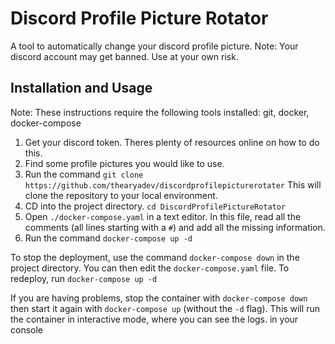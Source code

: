 # Discord Profile Picture Rotator

A tool to automatically change your discord profile picture. Note: Your discord account may get banned. Use at your own risk.

## Installation and Usage
Note: These instructions require the following tools installed: git, docker, docker-compose
1. Get your discord token. Theres plenty of resources online on how to do this. 
2. Find some profile pictures you would like to use.
3. Run the command `git clone https://github.com/thearyadev/discordprofilepicturerotater` This will clone the repository to your local environment. 
4. CD into the project directory. `cd DiscordProfilePictureRotator`
5. Open `./docker-compose.yaml` in a text editor.
   In this file, read all the comments (all lines starting with a `#`) and add all the missing information.
6. Run the command `docker-compose up -d`

To stop the deployment, use the command `docker-compose down` in the project directory. You can then edit the `docker-compose.yaml` file. To redeploy, run `docker-compose up -d`

If you are having problems, stop the container with `docker-compose down` then start it again with `docker-compose up` (without the `-d` flag). This will run the container in interactive mode, where you can see the logs. in your console  
